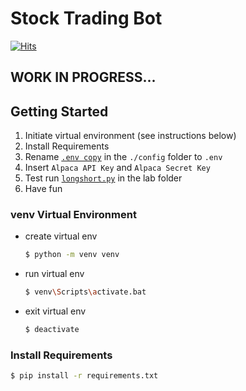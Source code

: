 # Stock Trading Bot

[![Hits](https://hits.seeyoufarm.com/api/count/incr/badge.svg?url=https%3A%2F%2Fgithub.com%2FDMinghao%2FStock_Trading_Bot&count_bg=%23747474&title_bg=%23000000&icon=skyliner.svg&icon_color=%23F81C1C&title=Repo+View+Count&edge_flat=true)](https://hits.seeyoufarm.com)

## **WORK IN PROGRESS...**

## Getting Started 

1. Initiate virtual environment (see instructions below)
2. Install Requirements 
3. Rename [`.env copy`](config/.env%20copy) in the `./config` folder to `.env` 
4. Insert `Alpaca API Key` and `Alpaca Secret Key`
5. Test run [`longshort.py`](lab/longshort.py) in the lab folder
6. Have fun

### venv Virtual Environment

- create virtual env
    ```bash 
    $ python -m venv venv
    ```

- run virtual env
    ```bash
    $ venv\Scripts\activate.bat
    ```

- exit virtual env
    ```bash 
    $ deactivate 
    ```

### Install Requirements 

```bash
$ pip install -r requirements.txt
```

